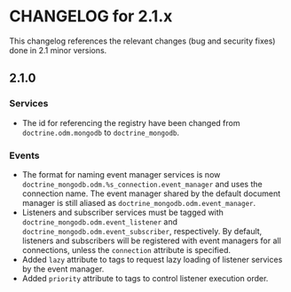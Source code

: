 CHANGELOG for 2.1.x
===================

This changelog references the relevant changes (bug and security fixes) done
in 2.1 minor versions.

2.1.0
-----

### Services

 * The id for referencing the registry have been changed from `doctrine.odm.mongodb`
   to `doctrine_mongodb`.

### Events

 * The format for naming event manager services is now
   `doctrine_mongodb.odm.%s_connection.event_manager` and uses the connection
   name. The event manager shared by the default document manager is still
   aliased as `doctrine_mongodb.odm.event_manager`.
 * Listeners and subscriber services must be tagged with 
   `doctrine_mongodb.odm.event_listener` and
   `doctrine_mongodb.odm.event_subscriber`, respectively. By default, listeners
   and subscribers will be registered with event managers for all connections,
   unless the `connection` attribute is specified.
 * Added `lazy` attribute to tags to request lazy loading of listener services
   by the event manager.
 * Added `priority` attribute to tags to control listener execution order.
